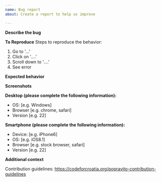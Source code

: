 ```yaml
---
name: Bug report
about: Create a report to help us improve

---
```


<!--
Note if the bug is about the mobile native app (not the website, whether that
is desktop or mobile), please leave it in the
[https://github.com/mysociety/fixmystreet-mobile/issues](fixmystreet-mobile
repository).
-->

**Describe the bug**
<!--
A clear and concise description of what the bug is.
-->

**To Reproduce**
Steps to reproduce the behavior:
1. Go to '...'
2. Click on '....'
3. Scroll down to '....'
4. See error

**Expected behavior**
<!--
A clear and concise description of what you expected to happen.
-->

**Screenshots**
<!--
If applicable, add screenshots to help explain your problem.
-->

**Desktop (please complete the following information):**
 - OS: [e.g. Windows]
 - Browser [e.g. chrome, safari]
 - Version [e.g. 22]

**Smartphone (please complete the following information):**
 - Device: [e.g. iPhone6]
 - OS: [e.g. iOS8.1]
 - Browser [e.g. stock browser, safari]
 - Version [e.g. 22]

**Additional context**
<!--
Add any other context about the problem here.
-->

Contribution guidelines: https://codeforcroatia.org/popravito-contribution-guidelines
